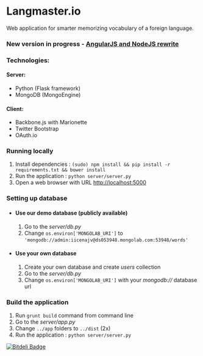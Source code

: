 # Langmaster.io #

Web application for smarter memorizing vocabulary of a foreign language.

### New version in progress - [AngularJS and NodeJS rewrite](https://github.com/samuelmatis/langmaster-v2-angular) ###

### Technologies: ####

#### Server: ####
* Python (Flask framework)
* MongoDB (MongoEngine)

#### Client: ####
* Backbone.js with Marionette
* Twitter Bootstrap
* OAuth.io


### Running locally ###

1. Install dependencies : `(sudo) npm install && pip install -r requirements.txt && bower install`
2. Run the application : `python server/server.py`
3. Open a web browser with URL [http://localhost:5000](http://localhost:5000)


### Setting up database ###
* #### Use our demo database (publicly available) ####

    1. Go to the *server/db.py*
    2. Change `os.environ['MONGOLAB_URI']` to `'mongodb://admin:iicenajv@ds053948.mongolab.com:53948/words'`

* #### Use your own database ####

    1. Create your own database and create *users* collection
    2. Go to the *server/db.py*
    3. Change `os.environ['MONGOLAB_URI']` with your *mongodb://* database url


### Build the application ###

1. Run `grunt build` command from command line
2. Go to the *server/app.py*
3. Change `../app` folders to `../dist` (2x)
4. Run the application : `python server/server.py`


[![Bitdeli Badge](https://d2weczhvl823v0.cloudfront.net/samuelmatis/langmaster.io/trend.png)](https://bitdeli.com/free "Bitdeli Badge")

